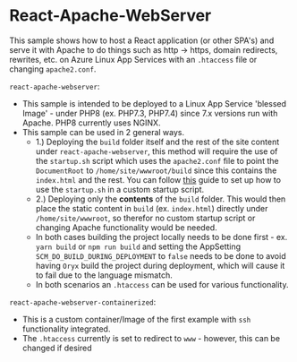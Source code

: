 # React-Apache-WebServer

This sample shows how to host a React application (or other SPA's) and serve it with Apache to do things such as http -> https, domain redirects, rewrites, etc. on Azure Linux App Services with an `.htaccess` file or changing `apache2.conf`.

`react-apache-webserver`:
- This sample is intended to be deployed to a Linux App Service 'blessed Image' - under PHP8 (ex. PHP7.3, PHP7.4) since 7.x versions run with Apache. PHP8 currently uses NGINX.
- This sample can be used in 2 general ways. 
  - 1.) Deploying the `build` folder itself and the rest of the site content under `react-apache-webserver`, this method will require the use of the `startup.sh` script which uses the `apache2.conf` file to point the `DocumentRoot` to `/home/site/wwwroot/build` since this contains the `index.html` and the rest. You can follow [this](https://azureossd.github.io/2020/01/23/php-custom-startup-script-app-service-linux/) guide to set up how to use the `startup.sh` in a custom startup script. 
  - 2.) Deploying only the **contents** of the `build` folder. This would then place the static content in `build` (ex. `index.html`) directly under `/home/site/wwwroot`, so therefor no custom startup script or changing Apache functionality would be needed. 
  - In both cases building the project locally needs to be done first - ex. `yarn build` or `npm run build` and setting the AppSetting `SCM_DO_BUILD_DURING_DEPLOYMENT` to `false` needs to be done to avoid having `Oryx` build the project during deployment, which will cause it to fail due to the language mismatch. 
  - In both scenarios an `.htaccess` can be used for various functionality.

`react-apache-webserver-containerized`:
- This is a custom container/Image of the first example with `ssh` functionality integrated.
- The `.htaccess` currently is set to redirect to `www` - however, this can be changed if desired



